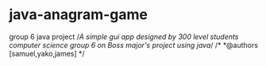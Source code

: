 # java-anagram-game
group 6 java project 
/*A simple gui app designed by 300 level students computer science group 6 on Boss major's project using java*/
/*
*@authors [samuel,yako,james]
*/
